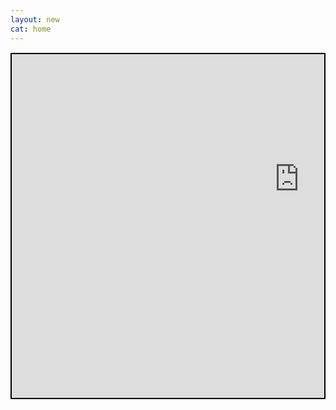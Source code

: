 ```yaml
---
layout: new
cat: home
---
```

<div style="border: 2px solid Black; overflow: hidden; margin: 15px auto; max-width: 700px;">
<iframe scrolling="no" src="http://www.atlantajcc.org/pldb-live/bbyo-co-ed-fall-flag-football-league-37023/?back=pldb_active" style="border: 0px none; margin-left: -500; height: 700px; margin-top: -150; width: 1920px;">
</iframe>
</div>
